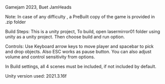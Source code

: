 Gamejam 2023, Buet JamHeads

Note: In case of any difficulty , a PreBuilt copy of the game is provided in .zip folder


Build Steps:
This is a unity project, To build, open lasermirror01 folder using unity as a unity project. Then choose build and run option. 

Controls: Use Keyboard arrow keys to move player and spacebar to pick and drop objects. Also ESC works as pause button. You can also adjust volume and control sensitivity from options.

In Build settings, all 4 scenes must be included, if not included by default.

Unity version used: 2021.3.16f
